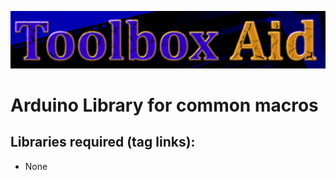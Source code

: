 ![This is an image](./assets/ToolboxAid.png)

# Arduino Library for common macros

## Libraries required (tag links):
- None